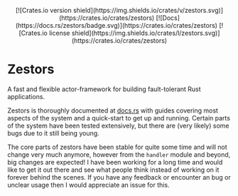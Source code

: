 <div align="center"><p>
    [![Crates.io version shield](https://img.shields.io/crates/v/zestors.svg)](https://crates.io/crates/zestors)
    [![Docs](https://docs.rs/zestors/badge.svg)](https://crates.io/crates/zestors)
    [![Crates.io license shield](https://img.shields.io/crates/l/zestors.svg)](https://crates.io/crates/zestors)
</p></div>

# Zestors
A fast and flexible actor-framework for building fault-tolerant Rust applications.

Zestors is thoroughly documented at [docs.rs](https://docs.rs/zestors) with guides covering most aspects of the system and a quick-start to get up and running. Certain parts of the system have been tested extensively, but there are (very likely) some bugs due to it still being young.

The core parts of zestors have been stable for quite some time and will not change very much anymore, however from the `handler` module and beyond, big changes are expected! I have been working for a long time and would like to get it out there and see what people think instead of working on it forever behind the scenes. If you have any feedback or encounter an bug or unclear usage then I would appreciate an issue for this.



